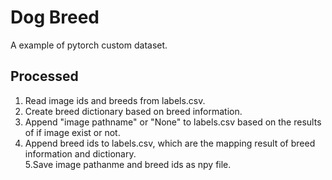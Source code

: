 # Dog Breed

A example of pytorch custom dataset.

## Processed
1. Read image ids and breeds from labels.csv.<br />
2. Create breed dictionary based on breed information.<br />
3. Append "image pathname" or "None" to labels.csv based on the results of if image exist or not.<br />
4. Append breed ids to labels.csv, which are the mapping result of breed information and dictionary.<br />
5.Save image pathanme and breed ids as npy file.<br />
